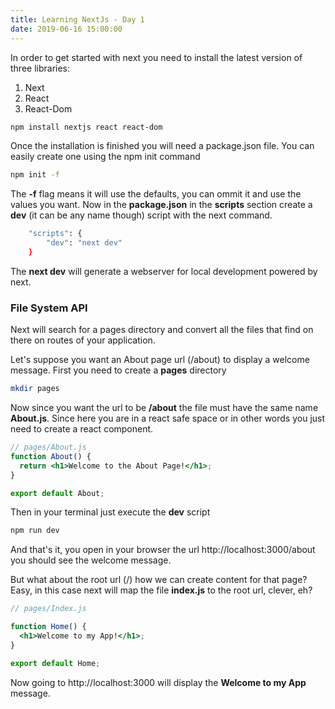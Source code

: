 ```yaml
---
title: Learning NextJs - Day 1
date: 2019-06-16 15:00:00
---
```


In order to get started with next you need to install the latest version of three libraries:

1. Next
2. React
3. React-Dom

```bash
npm install nextjs react react-dom
```

Once the installation is finished you will need a package.json file. You can easily create one
using the npm init command

```bash
npm init -f
```

The **-f** flag means it will use the defaults, you can ommit it and use the values you want. Now
in the **package.json** in the **scripts** section create a **dev** (it can be any name though) script with the next command.

```bash
	"scripts": {
		"dev": "next dev"
	}
```

The **next dev** will generate a webserver for local development powered by next.

### File System API

Next will search for a pages directory and convert all the files that find on there on routes of your
application.

Let's suppose you want an About page url (/about) to display a welcome message. First you need to create a **pages**
directory

```bash
mkdir pages
```

Now since you want the url to be **/about** the file must have the same name **About.js**. Since here
you are in a react safe space or in other words you just need to create a react component.

```jsx
// pages/About.js
function About() {
  return <h1>Welcome to the About Page!</h1>;
}

export default About;
```

Then in your terminal just execute the **dev** script

```bash
npm run dev
```

And that's it, you open in your browser the url http://localhost:3000/about you should see the welcome message.

But what about the root url (/) how we can create content for that page? Easy, in this case next will map the file **index.js** to the root url, clever, eh?

```jsx
// pages/Index.js

function Home() {
  <h1>Welcome to my App!</h1>;
}

export default Home;
```

Now going to http://localhost:3000 will display the **Welcome to my App** message.
